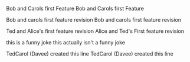 
Bob and Carols first Feature
Bob and Carols first Feature

Bob and carols first feature revision
Bob and carols first feature revision

Ted and Alice's first feature revision
Alice and Ted's First feature revision

this is a funny joke 
this actually isn't a funny joke

TedCarol (Davee) created this line
TedCarol (Davee) created this line